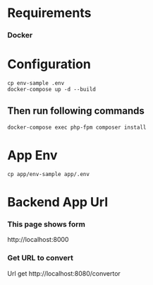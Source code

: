 
# Requirements
### Docker



# Configuration 
```
cp env-sample .env
docker-compose up -d --build
```

## Then run following commands
```
docker-compose exec php-fpm composer install
```

# App Env 
```
cp app/env-sample app/.env 
```

# Backend App Url
### This page shows form
http://localhost:8000


### Get URL to convert 
Url get http://localhost:8080/convertor


